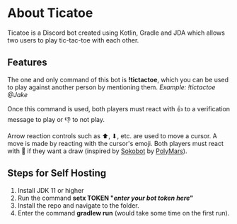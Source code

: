 # About Ticatoe

Ticatoe is a Discord bot created using Kotlin, Gradle and JDA which allows two users to play tic-tac-toe with each other.


## Features

The one and only command of this bot is **!tictactoe**, which you can be used to play against another person by mentioning them.
*Example: !tictactoe @Jake*

Once this command is used, both players must react with 👍 to a verification message to play or 👎 to not play.

Arrow reaction controls such as ⬆, ⬇, etc. are used to move a cursor. A move is made by reacting with the cursor's emoji. Both players must react with 🤝 if they want a draw (inspired by [Sokobot](https://github.com/PolyMarsDev/Sokobot) by [PolyMars](https://github.com/PolyMarsDev)).


## Steps for Self Hosting

1. Install JDK 11 or higher
2. Run the command **setx TOKEN "*enter your bot token here*"**
3. Install the repo and navigate to the folder.
4. Enter the command **gradlew run** (would take some time on the first run).
